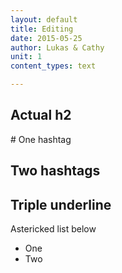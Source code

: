 ```yaml
---
layout: default
title: Editing
date: 2015-05-25
author: Lukas & Cathy
unit: 1
content_types: text

---
```


<h2>Actual h2</h2>
<div markdown="1">
# One hashtag

## Two hashtags

Triple underline
-------------


Astericked list below
* One
* Two
</div>
